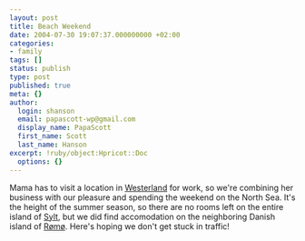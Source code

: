 ```yaml
---
layout: post
title: Beach Weekend
date: 2004-07-30 19:07:37.000000000 +02:00
categories:
- family
tags: []
status: publish
type: post
published: true
meta: {}
author:
  login: shanson
  email: papascott-wp@gmail.com
  display_name: PapaScott
  first_name: Scott
  last_name: Hanson
excerpt: !ruby/object:Hpricot::Doc
  options: {}
---
```

<p>Mama has to visit a location in <a href="http://www.westerland.de/">Westerland</a> for work, so we're combining her business with our pleasure and spending the weekend on the North Sea. It's the height of the summer season, so there are no rooms left on the entire island of <a href="http://www.sylt.de/">Sylt</a>, but we did find accomodation on the neighboring Danish island of <a href="http://www.romo.dk/">Rømø</a>. Here's hoping we don't get stuck in traffic!</p>

